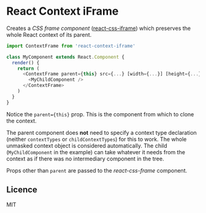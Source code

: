 # React Context iFrame

Creates a *CSS frame component* ([react-css-iframe](vojtatranta/react-css-iframe)) which preserves the whole React context of its parent.

```javascript
import ContextFrame from 'react-context-iframe'

class MyComponent extends React.Component {
  render() {
    return (
      <ContextFrame parent={this} src={...} [width={...}] [height={...}]>
        <MyChildComponent />
      </ContextFrame>
    )
  }
}
```

Notice the `parent={this}` prop. This is the component from which to clone the context.

The parent component does **not** need to specify a context type declaration (neither `contextTypes` or `childContextTypes`) for this to work. The whole unmasked context object is considered automatically. The child (`MyChildComponent` in the example) can take whatever it needs from the context as if there was no intermediary component in the tree.

Props other than `parent` are passed to the *react-css-frame* component.

## Licence

MIT

